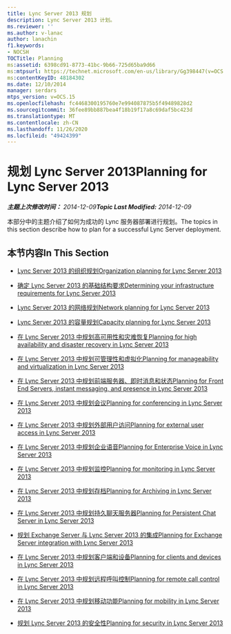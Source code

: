 ```yaml
---
title: Lync Server 2013 规划
description: Lync Server 2013 计划。
ms.reviewer: ''
ms.author: v-lanac
author: lanachin
f1.keywords:
- NOCSH
TOCTitle: Planning
ms:assetid: 6398cd91-8773-41bc-9b66-725d65ba9d66
ms:mtpsurl: https://technet.microsoft.com/en-us/library/Gg398447(v=OCS.15)
ms:contentKeyID: 48184302
ms.date: 12/10/2014
manager: serdars
mtps_version: v=OCS.15
ms.openlocfilehash: fc4468300195760e7e994087875b5f49489828d2
ms.sourcegitcommit: 36fee89bb887bea4f18b19f17a8c69daf5bc423d
ms.translationtype: MT
ms.contentlocale: zh-CN
ms.lasthandoff: 11/26/2020
ms.locfileid: "49424399"
---
```

# <a name="planning-for-lync-server-2013"></a><span data-ttu-id="ab085-103">规划 Lync Server 2013</span><span class="sxs-lookup"><span data-stu-id="ab085-103">Planning for Lync Server 2013</span></span>

<div data-xmlns="http://www.w3.org/1999/xhtml">

<div class="topic" data-xmlns="http://www.w3.org/1999/xhtml" data-msxsl="urn:schemas-microsoft-com:xslt" data-cs="https://msdn.microsoft.com/">

<div data-asp="https://msdn2.microsoft.com/asp">



</div>

<div id="mainSection">

<div id="mainBody"><span data-ttu-id="ab085-104">

<span> </span></span><span class="sxs-lookup"><span data-stu-id="ab085-104">

<span> </span></span></span>

<span data-ttu-id="ab085-105">_**主题上次修改时间：** 2014-12-09_</span><span class="sxs-lookup"><span data-stu-id="ab085-105">_**Topic Last Modified:** 2014-12-09_</span></span>

<span data-ttu-id="ab085-106">本部分中的主题介绍了如何为成功的 Lync 服务器部署进行规划。</span><span class="sxs-lookup"><span data-stu-id="ab085-106">The topics in this section describe how to plan for a successful Lync Server deployment.</span></span>

<div>

## <a name="in-this-section"></a><span data-ttu-id="ab085-107">本节内容</span><span class="sxs-lookup"><span data-stu-id="ab085-107">In This Section</span></span>

  - [<span data-ttu-id="ab085-108">Lync Server 2013 的组织规划</span><span class="sxs-lookup"><span data-stu-id="ab085-108">Organization planning for Lync Server 2013</span></span>](lync-server-2013-planning-for-your-organization.md)

  - [<span data-ttu-id="ab085-109">确定 Lync Server 2013 的基础结构要求</span><span class="sxs-lookup"><span data-stu-id="ab085-109">Determining your infrastructure requirements for Lync Server 2013</span></span>](lync-server-2013-determining-your-infrastructure-requirements.md)

  - [<span data-ttu-id="ab085-110">Lync Server 2013 的网络规划</span><span class="sxs-lookup"><span data-stu-id="ab085-110">Network planning for Lync Server 2013</span></span>](lync-server-2013-network-planning.md)

  - [<span data-ttu-id="ab085-111">Lync Server 2013 的容量规划</span><span class="sxs-lookup"><span data-stu-id="ab085-111">Capacity planning for Lync Server 2013</span></span>](lync-server-2013-capacity-planning.md)

  - [<span data-ttu-id="ab085-112">在 Lync Server 2013 中规划高可用性和灾难恢复</span><span class="sxs-lookup"><span data-stu-id="ab085-112">Planning for high availability and disaster recovery in Lync Server 2013</span></span>](lync-server-2013-planning-for-high-availability-and-disaster-recovery.md)

  - [<span data-ttu-id="ab085-113">在 Lync Server 2013 中规划可管理性和虚拟化</span><span class="sxs-lookup"><span data-stu-id="ab085-113">Planning for manageability and virtualization in Lync Server 2013</span></span>](lync-server-2013-planning-for-manageability-and-virtualization.md)

  - [<span data-ttu-id="ab085-114">在 Lync Server 2013 中规划前端服务器、即时消息和状态</span><span class="sxs-lookup"><span data-stu-id="ab085-114">Planning for Front End Servers, instant messaging, and presence in Lync Server 2013</span></span>](lync-server-2013-planning-for-front-end-servers-instant-messaging-and-presence.md)

  - [<span data-ttu-id="ab085-115">在 Lync Server 2013 中规划会议</span><span class="sxs-lookup"><span data-stu-id="ab085-115">Planning for conferencing in Lync Server 2013</span></span>](lync-server-2013-planning-for-conferencing.md)

  - [<span data-ttu-id="ab085-116">在 Lync Server 2013 中规划外部用户访问</span><span class="sxs-lookup"><span data-stu-id="ab085-116">Planning for external user access in Lync Server 2013</span></span>](lync-server-2013-planning-for-external-user-access.md)

  - [<span data-ttu-id="ab085-117">在 Lync Server 2013 中规划企业语音</span><span class="sxs-lookup"><span data-stu-id="ab085-117">Planning for Enterprise Voice in Lync Server 2013</span></span>](lync-server-2013-planning-for-enterprise-voice.md)

  - [<span data-ttu-id="ab085-118">在 Lync Server 2013 中规划监控</span><span class="sxs-lookup"><span data-stu-id="ab085-118">Planning for monitoring in Lync Server 2013</span></span>](lync-server-2013-planning-for-monitoring.md)

  - [<span data-ttu-id="ab085-119">在 Lync Server 2013 中规划存档</span><span class="sxs-lookup"><span data-stu-id="ab085-119">Planning for Archiving in Lync Server 2013</span></span>](lync-server-2013-planning-for-archiving.md)

  - [<span data-ttu-id="ab085-120">在 Lync Server 2013 中规划持久聊天服务器</span><span class="sxs-lookup"><span data-stu-id="ab085-120">Planning for Persistent Chat Server in Lync Server 2013</span></span>](lync-server-2013-planning-for-persistent-chat-server.md)

  - [<span data-ttu-id="ab085-121">规划 Exchange Server 与 Lync Server 2013 的集成</span><span class="sxs-lookup"><span data-stu-id="ab085-121">Planning for Exchange Server integration with Lync Server 2013</span></span>](lync-server-2013-planning-for-exchange-server-integration.md)

  - [<span data-ttu-id="ab085-122">在 Lync Server 2013 中规划客户端和设备</span><span class="sxs-lookup"><span data-stu-id="ab085-122">Planning for clients and devices in Lync Server 2013</span></span>](lync-server-2013-planning-for-clients-and-devices.md)

  - [<span data-ttu-id="ab085-123">在 Lync Server 2013 中规划远程呼叫控制</span><span class="sxs-lookup"><span data-stu-id="ab085-123">Planning for remote call control in Lync Server 2013</span></span>](lync-server-2013-planning-for-remote-call-control.md)

  - [<span data-ttu-id="ab085-124">在 Lync Server 2013 中规划移动功能</span><span class="sxs-lookup"><span data-stu-id="ab085-124">Planning for mobility in Lync Server 2013</span></span>](lync-server-2013-planning-for-mobility.md)

  - [<span data-ttu-id="ab085-125">规划 Lync Server 2013 的安全性</span><span class="sxs-lookup"><span data-stu-id="ab085-125">Planning for security in Lync Server 2013</span></span>](lync-server-2013-planning-for-security.md)

<span data-ttu-id="ab085-126"></div>

</div>

<span> </span>

</div>

</div>

</span><span class="sxs-lookup"><span data-stu-id="ab085-126"></div>

</div>

<span> </span>

</div>

</div>

</span></span></div>

